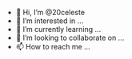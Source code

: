 - 👋 Hi, I’m @20celeste
- 👀 I’m interested in ...
- 🌱 I’m currently learning ...
- 💞️ I’m looking to collaborate on ...
- 📫 How to reach me ...

<!---
20celeste/20celeste is a ✨ special ✨ repository because its `README.md` (this file) appears on your GitHub profile.
You can click the Preview link to take a look at your changes.
--->
